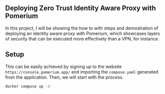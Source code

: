 ## Deploying Zero Trust Identity Aware Proxy with Pomerium

In this project, I will be showing the how to with steps and demostration of deploying an identity aware proxy with Pomerium, which showcases layers of security that can be executed more effectively than a VPN, for instance.

## Setup

This can be easily achieved by signing up to the website `https://console.pomerium.app/` and importing the `compose.yaml` generated from the application. Then, we will start with the process.

```sh
docker compose up -d
```